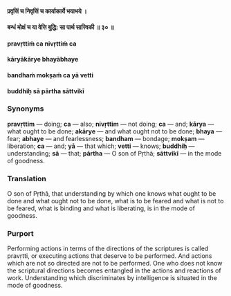 #### प्रवृत्तिं च निवृत्तिं च कार्याकार्ये भयाभये ।
#### बन्धं मोक्षं च या वेत्ति बुद्धि: सा पार्थ सात्त्विकी ॥ ३० ॥

#### pravṛttiṁ ca nivṛttiṁ ca
#### kāryākārye bhayābhaye
#### bandhaṁ mokṣaṁ ca yā vetti
#### buddhiḥ sā pārtha sāttvikī

### Synonyms

**pravṛttim** — doing; **ca** — also; **nivṛttim** — not doing; **ca** — and; **kārya** — what ought to be done; **akārye** — and what ought not to be done; **bhaya** — fear; **abhaye** — and fearlessness; **bandham** — bondage; **mokṣam** — liberation; **ca** — and; **yā** — that which; **vetti** — knows; **buddhiḥ** — understanding; **sā** — that; **pārtha** — O son of Pṛthā; **sāttvikī** — in the mode of goodness.

### Translation

O son of Pṛthā, that understanding by which one knows what ought to be done and what ought not to be done, what is to be feared and what is not to be feared, what is binding and what is liberating, is in the mode of goodness.

### Purport

Performing actions in terms of the directions of the scriptures is called pravṛtti, or executing actions that deserve to be performed. And actions which are not so directed are not to be performed. One who does not know the scriptural directions becomes entangled in the actions and reactions of work. Understanding which discriminates by intelligence is situated in the mode of goodness.